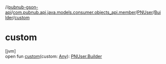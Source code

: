 //[pubnub-gson-api](../../../../index.md)/[com.pubnub.api.java.models.consumer.objects_api.member](../../index.md)/[PNUser](../index.md)/[Builder](index.md)/[custom](custom.md)

# custom

[jvm]\
open fun [custom](custom.md)(custom: [Any](https://kotlinlang.org/api/latest/jvm/stdlib/kotlin/-any/index.html)): [PNUser.Builder](index.md)
